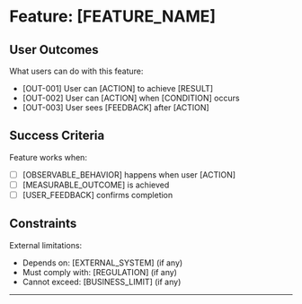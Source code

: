 # Feature: [FEATURE_NAME]

## User Outcomes
What users can do with this feature:
- [OUT-001] User can [ACTION] to achieve [RESULT]
- [OUT-002] User can [ACTION] when [CONDITION] occurs
- [OUT-003] User sees [FEEDBACK] after [ACTION]

## Success Criteria
Feature works when:
- [ ] [OBSERVABLE_BEHAVIOR] happens when user [ACTION]
- [ ] [MEASURABLE_OUTCOME] is achieved
- [ ] [USER_FEEDBACK] confirms completion

## Constraints
External limitations:
- Depends on: [EXTERNAL_SYSTEM] (if any)
- Must comply with: [REGULATION] (if any)
- Cannot exceed: [BUSINESS_LIMIT] (if any)

---
<!--
Agent parsing markers - DO NOT MODIFY
Layer: 1
Type: human-spec
Version: 1.0
-->
